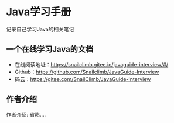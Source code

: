 # Java学习手册
记录自己学习Java的相关笔记


## 一个在线学习Java的文档
- 在线阅读地址：https://snailclimb.gitee.io/javaguide-interview/#/
- Github：https://github.com/Snailclimb/JavaGuide-Interview
- 码云：https://gitee.com/SnailClimb/JavaGuide-Interview

## 作者介绍
作者介绍: 省略....

